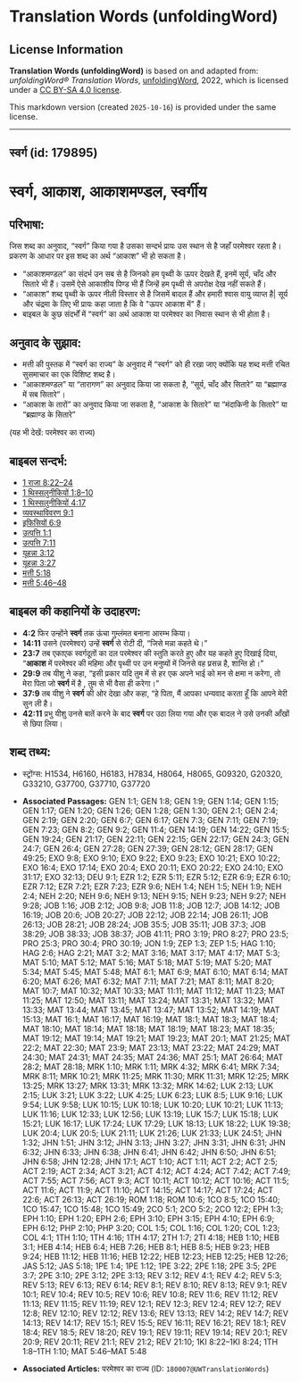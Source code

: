 # Translation Words (unfoldingWord)

## License Information

**Translation Words (unfoldingWord)** is based on and adapted from: _unfoldingWord® Translation Words_, [unfoldingWord](https://unfoldingword.org/utw), 2022, which is licensed under a [CC BY-SA 4.0 license](https://creativecommons.org/licenses/by-sa/4.0/legalcode.en).

This markdown version (created `2025-10-16`) is provided under the same license.



--------------------------------

## स्वर्ग (id: 179895)

स्वर्ग, आकाश, आकाशमण्डल, स्वर्गीय
=================================

परिभाषा:
--------

जिस शब्द का अनुवाद, “स्वर्ग” किया गया है उसका सन्दर्भ प्रायः उस स्थान से है जहाँ परमेश्वर रहता है। प्रकरण के आधार पर इस शब्द का अर्थ “आकाश” भी हो सकता है।

* “आकाशमण्डल” का संदर्भ उन सब से है जिनको हम पृथ्वी के ऊपर देखते हैं, इनमें सूर्य, चाँद और सितारे भी हैं। उसमें ऐसे आकाशीय पिण्ड भी हैं जिन्हें हम पृथ्वी से अपरोक्ष देख नहीं सकते हैं।
* “आकाश” शब्द पृथ्वी के ऊपर नीली विस्तार से है जिसमें बादल हैं और हमारी श्वास वायु व्याप्त है\| सूर्य और चंद्रमा के लिए भी प्रायः कहा जाता है कि वे "ऊपर आकाश में" हैं।
* बाइबल के कुछ संदर्भों में “स्वर्ग” का अर्थ आकाश या परमेश्वर का निवास स्थान से भी होता है।

अनुवाद के सुझाव:
----------------

* मत्ती की पुस्तक में “स्वर्ग का राज्य” के अनुवाद में “स्वर्ग” को ही रखा जाए क्योंकि यह शब्द मत्ती रचित सुसमाचार का एक विशिष्ट शब्द है।
* “आकाशमण्डल” या “तारागण” का अनुवाद किया जा सकता है, “सूर्य, चाँद और सितारे” या “ब्रह्माण्ड में सब सितारे”।
* “आकाश के तारों” का अनुवाद किया जा सकता है, “आकाश के सितारे” या “मंदाकिनी के सितारे” या “ब्रह्माण्ड के सितारे”

(यह भी देखें: परमेश्वर का राज्य)

बाइबल सन्दर्भ:
--------------

* [1 राजा 8:22–24](https://ref.ly/1Kgs0:0)
* [1 थिस्सलुनीकियों 1:8–10](https://ref.ly/1Thess0:0)
* [1 थिस्सलुनीकियों 4:17](https://ref.ly/1Thess0:0)
* [व्यवस्थाविवरण 9:1](https://ref.ly/Deut9:1)
* [इफिसियों 6:9](https://ref.ly/Eph6:9)
* [उत्पत्ति 1:1](https://ref.ly/Gen1:1)
* [उत्पत्ति 7:11](https://ref.ly/Gen7:11)
* [यूहन्ना 3:12](https://ref.ly/John3:12)
* [यूहन्ना 3:27](https://ref.ly/John3:27)
* [मत्ती 5:18](https://ref.ly/Matt5:18)
* [मत्ती 5:46–48](https://ref.ly/Matt5:46-Matt5:48)

बाइबल की कहानियों के उदाहरण:
----------------------------

* **4:2** फिर उन्होंने **स्वर्ग** तक ऊंचा गुम्लंमत बनाना आरम्भ किया।
* **14:11** उसने (परमेश्वर) उन्हें **स्वर्ग** से रोटी दी, “जिसे मन्ना कहते थे।”
* **23:7** तब एकाएक स्वर्गदूतों का दल परमेश्वर की स्तुति करते हुए और यह कहते हुए दिखाई दिया, “**आकाश** में परमेश्वर की महिमा और पृथ्वी पर उन मनुष्यों में जिनसे वह प्रसन्न है, शान्ति हो।”
* **29:9** तब यीशु ने कहा, “इसी प्रकार यदि तुम में से हर एक अपने भाई को मन से क्षमा न करेगा, तो मेरा पिता जो **स्वर्ग** में है , तुम से भी वैसा ही करेगा।”
* **37:9** तब यीशु ने **स्वर्ग** की ओर देखा और कहा, “हे पिता, मैं आपका धन्यवाद करता हूँ कि आपने मेरी सुन ली है।
* **42:11** प्रभु यीशु उनसे बातें करने के बाद **स्वर्ग** पर उठा लिया गया और एक बादल ने उसे उनकी आँखों से छिपा लिया।

शब्द तथ्य:
----------

* स्ट्रोंग्स: H1534, H6160, H6183, H7834, H8064, H8065, G09320, G20320, G33210, G37700, G37710, G37720

* **Associated Passages:** GEN 1:1; GEN 1:8; GEN 1:9; GEN 1:14; GEN 1:15; GEN 1:17; GEN 1:20; GEN 1:26; GEN 1:28; GEN 1:30; GEN 2:1; GEN 2:4; GEN 2:19; GEN 2:20; GEN 6:7; GEN 6:17; GEN 7:3; GEN 7:11; GEN 7:19; GEN 7:23; GEN 8:2; GEN 9:2; GEN 11:4; GEN 14:19; GEN 14:22; GEN 15:5; GEN 19:24; GEN 21:17; GEN 22:11; GEN 22:15; GEN 22:17; GEN 24:3; GEN 24:7; GEN 26:4; GEN 27:28; GEN 27:39; GEN 28:12; GEN 28:17; GEN 49:25; EXO 9:8; EXO 9:10; EXO 9:22; EXO 9:23; EXO 10:21; EXO 10:22; EXO 16:4; EXO 17:14; EXO 20:4; EXO 20:11; EXO 20:22; EXO 24:10; EXO 31:17; EXO 32:13; DEU 9:1; EZR 1:2; EZR 5:11; EZR 5:12; EZR 6:9; EZR 6:10; EZR 7:12; EZR 7:21; EZR 7:23; EZR 9:6; NEH 1:4; NEH 1:5; NEH 1:9; NEH 2:4; NEH 2:20; NEH 9:6; NEH 9:13; NEH 9:15; NEH 9:23; NEH 9:27; NEH 9:28; JOB 1:16; JOB 2:12; JOB 9:8; JOB 11:8; JOB 12:7; JOB 14:12; JOB 16:19; JOB 20:6; JOB 20:27; JOB 22:12; JOB 22:14; JOB 26:11; JOB 26:13; JOB 28:21; JOB 28:24; JOB 35:5; JOB 35:11; JOB 37:3; JOB 38:29; JOB 38:33; JOB 38:37; JOB 41:11; PRO 3:19; PRO 8:27; PRO 23:5; PRO 25:3; PRO 30:4; PRO 30:19; JON 1:9; ZEP 1:3; ZEP 1:5; HAG 1:10; HAG 2:6; HAG 2:21; MAT 3:2; MAT 3:16; MAT 3:17; MAT 4:17; MAT 5:3; MAT 5:10; MAT 5:12; MAT 5:16; MAT 5:18; MAT 5:19; MAT 5:20; MAT 5:34; MAT 5:45; MAT 5:48; MAT 6:1; MAT 6:9; MAT 6:10; MAT 6:14; MAT 6:20; MAT 6:26; MAT 6:32; MAT 7:11; MAT 7:21; MAT 8:11; MAT 8:20; MAT 10:7; MAT 10:32; MAT 10:33; MAT 11:11; MAT 11:12; MAT 11:23; MAT 11:25; MAT 12:50; MAT 13:11; MAT 13:24; MAT 13:31; MAT 13:32; MAT 13:33; MAT 13:44; MAT 13:45; MAT 13:47; MAT 13:52; MAT 14:19; MAT 15:13; MAT 16:1; MAT 16:17; MAT 16:19; MAT 18:1; MAT 18:3; MAT 18:4; MAT 18:10; MAT 18:14; MAT 18:18; MAT 18:19; MAT 18:23; MAT 18:35; MAT 19:12; MAT 19:14; MAT 19:21; MAT 19:23; MAT 20:1; MAT 21:25; MAT 22:2; MAT 22:30; MAT 23:9; MAT 23:13; MAT 23:22; MAT 24:29; MAT 24:30; MAT 24:31; MAT 24:35; MAT 24:36; MAT 25:1; MAT 26:64; MAT 28:2; MAT 28:18; MRK 1:10; MRK 1:11; MRK 4:32; MRK 6:41; MRK 7:34; MRK 8:11; MRK 10:21; MRK 11:25; MRK 11:30; MRK 11:31; MRK 12:25; MRK 13:25; MRK 13:27; MRK 13:31; MRK 13:32; MRK 14:62; LUK 2:13; LUK 2:15; LUK 3:21; LUK 3:22; LUK 4:25; LUK 6:23; LUK 8:5; LUK 9:16; LUK 9:54; LUK 9:58; LUK 10:15; LUK 10:18; LUK 10:20; LUK 10:21; LUK 11:13; LUK 11:16; LUK 12:33; LUK 12:56; LUK 13:19; LUK 15:7; LUK 15:18; LUK 15:21; LUK 16:17; LUK 17:24; LUK 17:29; LUK 18:13; LUK 18:22; LUK 19:38; LUK 20:4; LUK 20:5; LUK 21:11; LUK 21:26; LUK 21:33; LUK 24:51; JHN 1:32; JHN 1:51; JHN 3:12; JHN 3:13; JHN 3:27; JHN 3:31; JHN 6:31; JHN 6:32; JHN 6:33; JHN 6:38; JHN 6:41; JHN 6:42; JHN 6:50; JHN 6:51; JHN 6:58; JHN 12:28; JHN 17:1; ACT 1:10; ACT 1:11; ACT 2:2; ACT 2:5; ACT 2:19; ACT 2:34; ACT 3:21; ACT 4:12; ACT 4:24; ACT 7:42; ACT 7:49; ACT 7:55; ACT 7:56; ACT 9:3; ACT 10:11; ACT 10:12; ACT 10:16; ACT 11:5; ACT 11:6; ACT 11:9; ACT 11:10; ACT 14:15; ACT 14:17; ACT 17:24; ACT 22:6; ACT 26:13; ACT 26:19; ROM 1:18; ROM 10:6; 1CO 8:5; 1CO 15:40; 1CO 15:47; 1CO 15:48; 1CO 15:49; 2CO 5:1; 2CO 5:2; 2CO 12:2; EPH 1:3; EPH 1:10; EPH 1:20; EPH 2:6; EPH 3:10; EPH 3:15; EPH 4:10; EPH 6:9; EPH 6:12; PHP 2:10; PHP 3:20; COL 1:5; COL 1:16; COL 1:20; COL 1:23; COL 4:1; 1TH 1:10; 1TH 4:16; 1TH 4:17; 2TH 1:7; 2TI 4:18; HEB 1:10; HEB 3:1; HEB 4:14; HEB 6:4; HEB 7:26; HEB 8:1; HEB 8:5; HEB 9:23; HEB 9:24; HEB 11:12; HEB 11:16; HEB 12:22; HEB 12:23; HEB 12:25; HEB 12:26; JAS 5:12; JAS 5:18; 1PE 1:4; 1PE 1:12; 1PE 3:22; 2PE 1:18; 2PE 3:5; 2PE 3:7; 2PE 3:10; 2PE 3:12; 2PE 3:13; REV 3:12; REV 4:1; REV 4:2; REV 5:3; REV 5:13; REV 6:13; REV 6:14; REV 8:1; REV 8:10; REV 8:13; REV 9:1; REV 10:1; REV 10:4; REV 10:5; REV 10:6; REV 10:8; REV 11:6; REV 11:12; REV 11:13; REV 11:15; REV 11:19; REV 12:1; REV 12:3; REV 12:4; REV 12:7; REV 12:8; REV 12:10; REV 12:12; REV 13:6; REV 13:13; REV 14:2; REV 14:7; REV 14:13; REV 14:17; REV 15:1; REV 15:5; REV 16:11; REV 16:21; REV 18:1; REV 18:4; REV 18:5; REV 18:20; REV 19:1; REV 19:11; REV 19:14; REV 20:1; REV 20:9; REV 20:11; REV 21:1; REV 21:2; REV 21:10; 1KI 8:22–1KI 8:24; 1TH 1:8–1TH 1:10; MAT 5:46–MAT 5:48
* **Associated Articles:** परमेश्‍वर का राज्य (ID: `180007@UWTranslationWords`)

